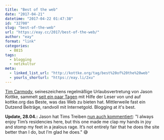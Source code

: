 ```yaml
---
title: "Best of the web"
date: "2017-04-21"
datetime: "2017-04-22 01:47:38"
id: "32700"
slug: "best-of-the-web"
url: "https://eay.cc/2017/best-of-the-web/"
author: "eay"
format: "link"
categories:
  - 0815
tags:
  - blogging
  - netzkultur
meta:
  - linked_list_url: "http://kottke.org/tag/best%20of%20the%20web"
  - yourls_shorturl: "https://eay.li/2xu"
---
```


[Tim Carmody](https://twitter.com/tcarmody), seineszeichens regelmäßige Urlaubsvertretung von Jason Kottke, sammelt [seit ein paar Tagen](http://kottke.org/17/04/a-time-capsule-for-the-world-wide-web) mit Hilfe der Leser von und auf kottke.org das Beste, was das Web zu bieten hat. Mittlerweile fast ein Dutzend Beiträge, randvoll mit Internetgold. Blogging at it's best.

**Update, 28.04.:** Jason hat Tims Treiben [nun auch kommentiert](http://kottke.org/17/04/some-things-ive-read-seen-and-heard-in-the-past-few-weeks): "I always enjoy Tim’s residencies here, but this one made me clap my hands in joy and stomp my feet in a jealous rage. It’s not entirely fair that he does the site better than I do, but I’m glad he does." 😅
